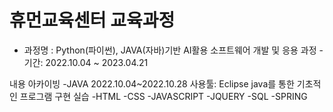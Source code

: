 # 휴먼교육센터 교육과정
- 과정명 : Python(파이썬), JAVA(자바)기반 AI활용 소프트웨어 개발 및 응용 과정
-기간: 2022.10.04 ~ 2023.04.21

내용 아카이빙
-JAVA
2022.10.04~2022.10.28
사용툴: Eclipse
java를 통한 기초적인 프로그램 구현 실습
-HTML
-CSS
-JAVASCRIPT
-JQUERY
-SQL
-SPRING
